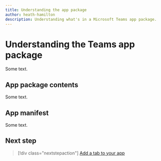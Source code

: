 ```yaml
---
title: Understanding the app package
author: heath-hamilton
description: Understanding what's in a Microsoft Teams app package.
---
```

# Understanding the Teams app package

Some text.

## App package contents

Some text.

## App manifest

Some text.

## Next step

> [!div class="nextstepaction"]
> [Add a tab to your app](../build-your-first-app/add-tab.md)
